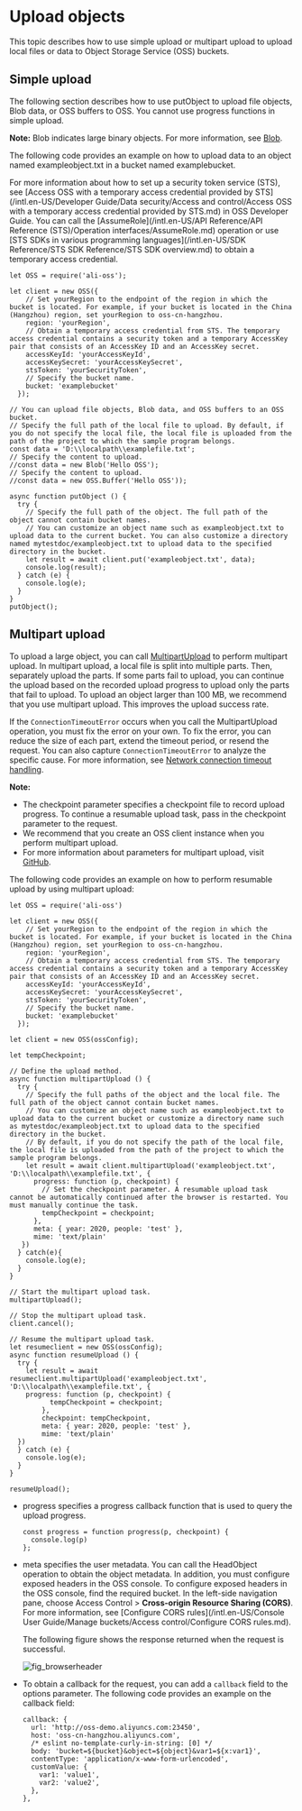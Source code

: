 # Upload objects

This topic describes how to use simple upload or multipart upload to upload local files or data to Object Storage Service \(OSS\) buckets.

## Simple upload

The following section describes how to use putObject to upload file objects, Blob data, or OSS buffers to OSS. You cannot use progress functions in simple upload.

**Note:** Blob indicates large binary objects. For more information, see [Blob](https://developer.mozilla.org/zh-CN/docs/Web/API/Blob).

The following code provides an example on how to upload data to an object named exampleobject.txt in a bucket named examplebucket.

For more information about how to set up a security token service \(STS\), see [Access OSS with a temporary access credential provided by STS](/intl.en-US/Developer Guide/Data security/Access and control/Access OSS with a temporary access credential provided by STS.md) in OSS Developer Guide. You can call the [AssumeRole](/intl.en-US/API Reference/API Reference (STS)/Operation interfaces/AssumeRole.md) operation or use [STS SDKs in various programming languages](/intl.en-US/SDK Reference/STS SDK Reference/STS SDK overview.md) to obtain a temporary access credential.

```
let OSS = require('ali-oss');

let client = new OSS({
    // Set yourRegion to the endpoint of the region in which the bucket is located. For example, if your bucket is located in the China (Hangzhou) region, set yourRegion to oss-cn-hangzhou. 
    region: 'yourRegion',
    // Obtain a temporary access credential from STS. The temporary access credential contains a security token and a temporary AccessKey pair that consists of an AccessKey ID and an AccessKey secret. 
    accessKeyId: 'yourAccessKeyId',
    accessKeySecret: 'yourAccessKeySecret',
    stsToken: 'yourSecurityToken',
    // Specify the bucket name. 
    bucket: 'examplebucket'
  });

// You can upload file objects, Blob data, and OSS buffers to an OSS bucket. 
// Specify the full path of the local file to upload. By default, if you do not specify the local file, the local file is uploaded from the path of the project to which the sample program belongs. 
const data = 'D:\\localpath\\examplefile.txt';
// Specify the content to upload. 
//const data = new Blob('Hello OSS');
// Specify the content to upload. 
//const data = new OSS.Buffer('Hello OSS'));

async function putObject () {
  try {
    // Specify the full path of the object. The full path of the object cannot contain bucket names. 
    // You can customize an object name such as exampleobject.txt to upload data to the current bucket. You can also customize a directory named mytestdoc/exampleobject.txt to upload data to the specified directory in the bucket. 
    let result = await client.put('exampleobject.txt', data);
    console.log(result);
  } catch (e) {
    console.log(e);
  }
}
putObject();
```

## Multipart upload

To upload a large object, you can call [MultipartUpload]() to perform multipart upload. In multipart upload, a local file is split into multiple parts. Then, separately upload the parts. If some parts fail to upload, you can continue the upload based on the recorded upload progress to upload only the parts that fail to upload. To upload an object larger than 100 MB, we recommend that you use multipart upload. This improves the upload success rate.

If the `ConnectionTimeoutError` occurs when you call the MultipartUpload operation, you must fix the error on your own. To fix the error, you can reduce the size of each part, extend the timeout period, or resend the request. You can also capture `ConnectionTimeoutError` to analyze the specific cause. For more information, see [Network connection timeout handling]().

**Note:**

-   The checkpoint parameter specifies a checkpoint file to record upload progress. To continue a resumable upload task, pass in the checkpoint parameter to the request.
-   We recommend that you create an OSS client instance when you perform multipart upload.
-   For more information about parameters for multipart upload, visit [GitHub](https://github.com/ali-sdk/ali-oss#multipartuploadname-file-options).

The following code provides an example on how to perform resumable upload by using multipart upload:

```
let OSS = require('ali-oss')

let client = new OSS({
    // Set yourRegion to the endpoint of the region in which the bucket is located. For example, if your bucket is located in the China (Hangzhou) region, set yourRegion to oss-cn-hangzhou. 
    region: 'yourRegion',
    // Obtain a temporary access credential from STS. The temporary access credential contains a security token and a temporary AccessKey pair that consists of an AccessKey ID and an AccessKey secret. 
    accessKeyId: 'yourAccessKeyId',
    accessKeySecret: 'yourAccessKeySecret',
    stsToken: 'yourSecurityToken',
    // Specify the bucket name. 
    bucket: 'examplebucket'
  });

let client = new OSS(ossConfig);

let tempCheckpoint;

// Define the upload method. 
async function multipartUpload () {
  try {
    // Specify the full paths of the object and the local file. The full path of the object cannot contain bucket names. 
    // You can customize an object name such as exampleobject.txt to upload data to the current bucket or customize a directory name such as mytestdoc/exampleobject.txt to upload data to the specified directory in the bucket. 
    // By default, if you do not specify the path of the local file, the local file is uploaded from the path of the project to which the sample program belongs. 
    let result = await client.multipartUpload('exampleobject.txt', 'D:\\localpath\\examplefile.txt', { 
      progress: function (p, checkpoint) {
        // Set the checkpoint parameter. A resumable upload task cannot be automatically continued after the browser is restarted. You must manually continue the task. 
        tempCheckpoint = checkpoint;
      },
      meta: { year: 2020, people: 'test' },
      mime: 'text/plain'
   })
  } catch(e){
    console.log(e);
  }
}

// Start the multipart upload task. 
multipartUpload();

// Stop the multipart upload task. 
client.cancel();

// Resume the multipart upload task. 
let resumeclient = new OSS(ossConfig);
async function resumeUpload () {
  try {
    let result = await resumeclient.multipartUpload('exampleobject.txt', 'D:\\localpath\\examplefile.txt', {
    progress: function (p, checkpoint) {
          tempCheckpoint = checkpoint;
        },
        checkpoint: tempCheckpoint,
        meta: { year: 2020, people: 'test' },
        mime: 'text/plain'
  })
  } catch (e) {
    console.log(e);
  }
}

resumeUpload();          
```

-   progress specifies a progress callback function that is used to query the upload progress.

    ```
    const progress = function progress(p, checkpoint) {
      console.log(p)
    };                   
    ```

-   meta specifies the user metadata. You can call the HeadObject operation to obtain the object metadata. In addition, you must configure exposed headers in the OSS console. To configure exposed headers in the OSS console, find the required bucket. In the left-side navigation pane, choose Access Control \> **Cross-origin Resource Sharing \(CORS\)**. For more information, see [Configure CORS rules](/intl.en-US/Console User Guide/Manage buckets/Access control/Configure CORS rules.md).

    The following figure shows the response returned when the request is successful.

    ![fig_browserheader](https://static-aliyun-doc.oss-accelerate.aliyuncs.com/assets/img/en-US/4596498951/p13703.png)

-   To obtain a callback for the request, you can add a `callback` field to the options parameter. The following code provides an example on the callback field:

    ```
    callback: {
      url: 'http://oss-demo.aliyuncs.com:23450',
      host: 'oss-cn-hangzhou.aliyuncs.com',
      /* eslint no-template-curly-in-string: [0] */
      body: 'bucket=${bucket}&object=${object}&var1=${x:var1}',
      contentType: 'application/x-www-form-urlencoded',
      customValue: {
        var1: 'value1',
        var2: 'value2',
      },
    },                    
    ```


